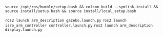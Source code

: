 ```source /opt/ros/humble/setup.bash && colcon build --symlink-install && source install/setup.bash && source install/local_setup.bash```

`ros2 launch arm_description gazebo.launch.py`
`ros2 launch isro_arm_controller controller.launch.py`
`ros2 launch arm_description display.launch.py`
